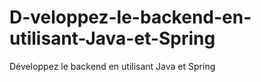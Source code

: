 # D-veloppez-le-backend-en-utilisant-Java-et-Spring
Développez le backend en utilisant Java et Spring
